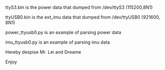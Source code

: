 ttyS3.bin is the power data that dumped from /dev/ttyS3 (115200,8N1)

ttyUSB0.bin is the ext_imu data that dumped from /dev/ttyUSB0 (921600, 8N1)

power_ttyusb0.py is an example of parsing power data

imu_ttyusb0.py is an example of parsing imu data

Hereby despise Mr. Lei and Dreame

Enjoy

